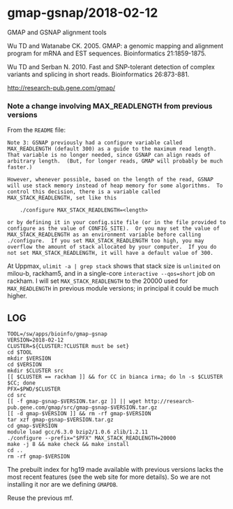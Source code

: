 gmap-gsnap/2018-02-12
=====================

GMAP and GSNAP alignment tools

Wu TD and Watanabe CK. 2005. GMAP: a genomic mapping and alignment program 
for mRNA and EST sequences. Bioinformatics 21:1859-1875.

Wu TD and Serban N. 2010. Fast and SNP-tolerant detection of complex 
variants and splicing in short reads.  Bioinformatics 26:873-881.

<http://research-pub.gene.com/gmap/>


### Note a change involving MAX_READLENGTH from previous versions

From the `README` file:

    Note 3: GSNAP previously had a configure variable called
    MAX_READLENGTH (default 300) as a guide to the maximum read length.
    That variable is no longer needed, since GSNAP can align reads of
    arbitrary length.  (But, for longer reads, GMAP will probably be much
    faster.)

    However, whenever possible, based on the length of the read, GSNAP
    will use stack memory instead of heap memory for some algorithms.  To
    control this decision, there is a variable called
    MAX_STACK_READLENGTH, set like this

        ./configure MAX_STACK_READLENGTH=<length>

    or by defining it in your config.site file (or in the file provided to
    configure as the value of CONFIG_SITE).  Or you may set the value of
    MAX_STACK_READLENGTH as an environment variable before calling
    ./configure.  If you set MAX_STACK_READLENGTH too high, you may
    overflow the amount of stack allocated by your computer.  If you do
    not set MAX_STACK_READLENGTH, it will have a default value of 300.

At Uppmax, `ulimit -a | grep stack` shows that stack size is `unlimited` on
milou-b, rackham5, and in a single-core `interactive --qos=short` job on
rackham.  I will set `MAX_STACK_READLENGTH` to the 20000 used for
`MAX_READLENGTH` in previous module versions; in principal it could be much
higher.


LOG
---

    TOOL=/sw/apps/bioinfo/gmap-gsnap
    VERSION=2018-02-12
    CLUSTER=${CLUSTER:?CLUSTER must be set}
    cd $TOOL
    mkdir $VERSION
    cd $VERSION
    mkdir $CLUSTER src
    [[ $CLUSTER == rackham ]] && for CC in bianca irma; do ln -s $CLUSTER $CC; done
    PFX=$PWD/$CLUSTER
    cd src
    [[ -f gmap-gsnap-$VERSION.tar.gz ]] || wget http://research-pub.gene.com/gmap/src/gmap-gsnap-$VERSION.tar.gz
    [[ -d gmap-$VERSION ]] && rm -rf gmap-$VERSION
    tar xzf gmap-gsnap-$VERSION.tar.gz
    cd gmap-$VERSION
    module load gcc/6.3.0 bzip2/1.0.6 zlib/1.2.11
    ./configure --prefix="$PFX" MAX_STACK_READLENGTH=20000
    make -j 8 && make check && make install
    cd ..
    rm -rf gmap-$VERSION

The prebuilt index for hg19 made available with previous versions lacks the
most recent features (see the web site for more details).  So we are not
installing it nor are we defining `GMAPDB`.

Reuse the previous mf.

